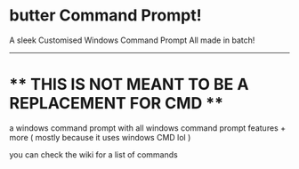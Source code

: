 # butter Command Prompt!
A sleek Customised Windows Command Prompt
All made in batch!
________________________________________________________
# ** THIS IS NOT MEANT TO BE A REPLACEMENT FOR CMD **


a windows command prompt with all windows command prompt features + more
( mostly because it uses windows CMD lol )

you can check the wiki for a list of commands
